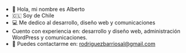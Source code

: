 - 👋 Hola, mi nombre es Alberto
- 🇨🇱 Soy de Chile 
- 💻 Me dedico al desarrollo, diseño web y comunicaciones
- Cuento con experiencia en: desarrollo y diseño web, administración WordPress y comunicaciones.  
- 📩 Puedes contactarme en: rodriguezbarriosal@gmail.com 
<!---
AlbertoRodBa/AlbertoRodBa is a ✨ special ✨ repository because its `README.md` (this file) appears on your GitHub profile.
You can click the Preview link to take a look at your changes.
--->
